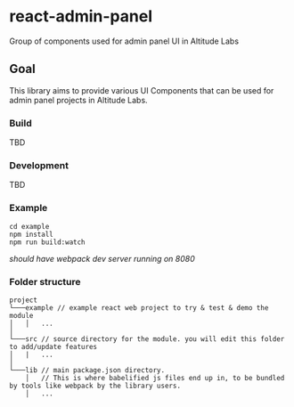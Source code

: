 # react-admin-panel
Group of components used for admin panel UI in Altitude Labs

## Goal
This library aims to provide various UI Components that can be used for admin panel projects in Altitude Labs.

### Build
TBD

### Development
TBD

### Example
```
cd example
npm install
npm run build:watch
```
*should have webpack dev server running on 8080*

### Folder structure
```
project
└───example // example react web project to try & test & demo the module
│   │   ...
│   
└───src // source directory for the module. you will edit this folder to add/update features
│   |   ...
│
└───lib // main package.json directory. 
    │   // This is where babelified js files end up in, to be bundled by tools like webpack by the library users.
    │   ...
 ```

